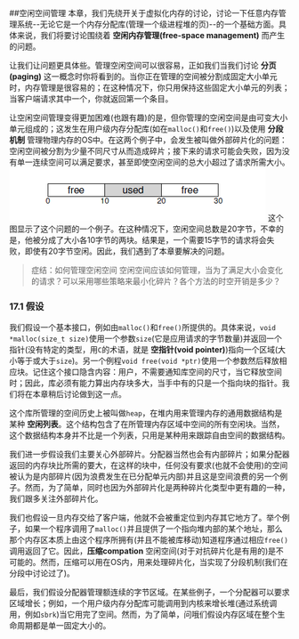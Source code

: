 ##空闲空间管理
本章，我们先绕开关于虚拟化内存的讨论，讨论一下任意内存管理系统--无论它是一个内存分配库(管理一个级进程堆的页)--的一个基础方面。具体来说，我们将要讨论围绕着 __空闲内存管理(free-space management)__ 而产生的问题。

让我们让问题更具体些。管理空闲空间可以很容易，正如我们当我们讨论 __分页(paging)__ 这一概念时你将看到的。当你正在管理的空间被分割成固定大小单元时，内存管理是很容易的；在这种情况下，你只用保持这些固定大小单元的列表；当客户端请求其中一个，你就返回第一个条目。

让空闲空间管理变得更加困难(也跟有趣)的是，但你管理的空闲空间是由可变大小单元组成的；这发生在用户级内存分配库(如在`malloc()`和`free()`)以及使用 __分段机制__ 管理物理内存的OS中。在这两个例子中，会发生被叫做外部碎片化的问题：空闲空间被分割为少量不同尺寸从而造成碎片；接下来的请求可能会失败，因为没有单一连续空间可以满足要求，甚至即使空闲空间的总大小超过了请求所需大小。
![内存布局](show17_1.png "内存布局")
这个图显示了这个问题的一个例子。在这种情况下，空闲空间总数是20字节，不幸的是，他被分成了大小各10字节的两块。结果是，一个需要15字节的请求将会失败，即使有20字节空闲。因此，我们遇到了本章要解决的问题。

>症结：如何管理空闲空间
>空闲空间应该如何管理，当为了满足大小会变化的请求？可以采用哪些策略来最小化碎片？各个方法的时空开销是多少？

### 17.1 假设
我们假设一个基本接口，例如由`malloc()`和`free()`所提供的。具体来说，`void *malloc(size_t size)`使用一个参数`size`(它是应用请求的字节数量)并返回一个指针(没有特定的类型，用`C`的术语，就是 __空指针(void pointer)__)指向一个区域(大小等于或大于`size`)。另一个例程`void free(void *ptr)`使用一个参数然后释放相应块。记住这个接口隐含内容：用户，不需要通知库空间的尺寸，当它释放空间时；因此，库必须有能力算出内存块多大，当手中有的只是一个指向块的指针。我们将在本章稍后讨论做到这一点。

这个库所管理的空间历史上被叫做`heap`，在堆内用来管理内存的通用数据结构是某种 __空闲列表__。这个结构包含了在所管理内存区域中空间的所有空闲块。当然，这个数据结构本身并不比是一个列表，只用是某种用来跟踪自由空间的数据结构。

我们进一步假设我们主要关心外部碎片。分配器当然也会有内部碎片；如果分配器返回的内存块比所需的要大，在这样的块中，任何没有要求(也就不会使用)的空间被认为是内部碎片(因为浪费发生在已分配单元内部)并且这是空间浪费的另一个例子。然而，为了简单，同时也因为外部碎片化是两种碎片化类型中更有趣的一种，我们跟多关注外部碎片化。

我们也假设一旦内存交给了客户端，他就不会被重定位到内存其它地方了。举个例子，如果一个程序调用了`malloc()`并且提供了一个指向堆内部的某个地址，那么那个内存区本质上由这个程序所拥有(并且不能被库移动)知道程序通过相应`free()`调用返回了它。因此，__压缩compation__ 空闲空间(对于对抗碎片化是有用的)是不可能的。然而，压缩可以用在OS内，用来处理碎片化，当实现了分段机制(我们在分段中讨论过了)。

最后，我们假设分配器管理额连续的字节区域。在某些例子，一个分配器可以要求区域增长；例如，一个用户级内存分配库可能调用到内核来增长堆(通过系统调用，例如`sbrk`)当它用完了空间。然而，为了简单，问哦们假设内存区域在整个生命周期都是单一固定大小的。